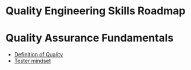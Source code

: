 # Quality Engineering Skills Roadmap

# Quality Assurance Fundamentals
- [Definition of Quality](./Fundamentos/definicao_de_qualidade.md)
- [Tester mindset](./Fundamentos/testes_mindset.md)